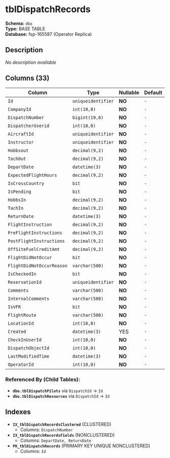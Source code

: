 # tblDispatchRecords

**Schema:** `dbo`  
**Type:** BASE TABLE  
**Database:** fsp-165587 (Operator Replica)

## Description

*No description available*

## Columns (33)

| Column | Type | Nullable | Default | Keys | Description |
|--------|------|----------|---------|------|-------------|
| `Id` | `uniqueidentifier` | **NO** | `-` | PK | - |
| `CompanyId` | `int(10,0)` | **NO** | `-` | - | - |
| `DispatchNumber` | `bigint(19,0)` | **NO** | `-` | - | - |
| `DispatcherUserid` | `int(10,0)` | **NO** | `-` | - | - |
| `AircraftId` | `uniqueidentifier` | **NO** | `-` | - | - |
| `Instructor` | `uniqueidentifier` | **NO** | `-` | - | - |
| `Hobbsout` | `decimal(9,2)` | **NO** | `-` | - | - |
| `TachOut` | `decimal(9,2)` | **NO** | `-` | - | - |
| `DepartDate` | `datetime(3)` | **NO** | `-` | - | - |
| `ExpectedFlightHours` | `decimal(9,2)` | **NO** | `-` | - | - |
| `IsCrossCountry` | `bit` | **NO** | `-` | - | - |
| `IsPending` | `bit` | **NO** | `-` | - | - |
| `HobbsIn` | `decimal(9,2)` | **NO** | `-` | - | - |
| `TachIn` | `decimal(9,2)` | **NO** | `-` | - | - |
| `ReturnDate` | `datetime(3)` | **NO** | `-` | - | - |
| `FlightInstruction` | `decimal(9,2)` | **NO** | `-` | - | - |
| `PreFlightInstructions` | `decimal(9,2)` | **NO** | `-` | - | - |
| `PostFlightInstructions` | `decimal(9,2)` | **NO** | `-` | - | - |
| `OffSiteFuelCreditAmt` | `decimal(9,2)` | **NO** | `-` | - | - |
| `FlightDidNotOccur` | `bit` | **NO** | `-` | - | - |
| `FlightDidNotOccurReason` | `varchar(500)` | **NO** | `-` | - | - |
| `IsCheckedIn` | `bit` | **NO** | `-` | - | - |
| `ReservationId` | `uniqueidentifier` | **NO** | `-` | - | - |
| `Comments` | `varchar(500)` | **NO** | `-` | - | - |
| `InternalComments` | `varchar(500)` | **NO** | `-` | - | - |
| `IsVFR` | `bit` | **NO** | `-` | - | - |
| `FlightRoute` | `varchar(500)` | **NO** | `-` | - | - |
| `LocationId` | `int(10,0)` | **NO** | `-` | - | - |
| `Created` | `datetime(3)` | YES | `-` | - | - |
| `CheckInUserId` | `int(10,0)` | **NO** | `-` | - | - |
| `DispatchObjectId` | `int(10,0)` | **NO** | `-` | - | - |
| `LastModifiedTime` | `datetime(3)` | **NO** | `-` | - | - |
| `OperatorId` | `int(10,0)` | **NO** | `-` | - | - |

### Referenced By (Child Tables):

- **`dbo.tblDispatchPilots`** 
  via `DispatchId` → `Id`
- **`dbo.tblDispatchResources`** 
  via `DispatchId` → `Id`

## Indexes

- **`IX_tblDispatchRecordsClustered`** (CLUSTERED)
  - Columns: `DispatchNumber`
- **`IX_tblDispatchRecordsFields`** (NONCLUSTERED)
  - Columns: `DepartDate, ReturnDate`
- **`PK_tblDispatchRecords`** (PRIMARY KEY UNIQUE NONCLUSTERED)
  - Columns: `Id`
